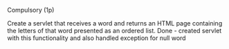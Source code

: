Compulsory (1p)

Create a servlet that receives a word and returns an HTML page containing the letters of that word presented as an ordered list.
Done - created servlet with this functionality and also handled exception for null word